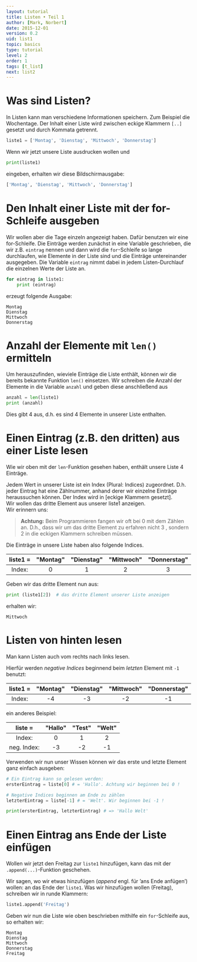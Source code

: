 ```yaml
---
layout: tutorial
title: Listen • Teil 1
author: [Mark, Norbert]
date: 2015-12-01
version: 0.2
uid: list1
topic: basics
type: tutorial
level: 2
order: 1
tags: [t_list]
next: list2
---
```


# Was sind Listen?

In Listen kann man verschiedene Informationen speichern. Zum Beispiel
die Wochentage. Der Inhalt einer Liste wird zwischen eckige Klammern `[..]`
gesetzt und durch Kommata getrennt.

```python
liste1 = ['Montag', 'Dienstag', 'Mittwoch', 'Donnerstag']  
```

Wenn wir jetzt unsere Liste ausdrucken wollen und

```python
print(liste1)
```

eingeben, erhalten wir diese Bildschirmausgabe:

```python
['Montag', 'Dienstag', 'Mittwoch', 'Donnerstag']  
```

# Den Inhalt einer Liste mit der for-Schleife ausgeben

Wir wollen aber die Tage einzeln angezeigt haben. Dafür benutzen wir
eine for-Schleife. Die Einträge werden zunächst in eine Variable
geschrieben, die wir z.B. `eintrag` nennen und dann wird die `for`-Schleife so lange durchlaufen, wie Elemente in der Liste sind und die Einträge untereinander ausgegeben. Die Variable `eintrag` nimmt dabei in jedem Listen-Durchlauf die einzelnen Werte der Liste an.

```python
for eintrag in liste1:  
	print (eintrag)  
```

erzeugt folgende Ausgabe:

```
Montag  
Dienstag  
Mittwoch  
Donnerstag  
```

# Anzahl der Elemente mit `len()` ermitteln

Um herauszufinden, wieviele Einträge die Liste enthält, können wir die
bereits bekannte Funktion `len()` einsetzen. Wir schreiben die Anzahl der
Elemente in die Variable `anzahl` und geben diese anschließend aus

```python
anzahl = len(liste1)  
print (anzahl)  
```  

Dies gibt 4 aus, d.h. es sind 4 Elemente in unserer Liste enthalten.

# Einen Eintrag (z.B. den dritten) aus einer Liste lesen

Wie wir oben mit der `len`-Funktion gesehen haben, enthält unsere Liste 4
Einträge.

Jedem Wert in unserer Liste ist ein Index (Plural: Indices) zugeordnet.
D.h. jeder Eintrag hat eine Zählnummer, anhand derer wir einzelne
Einträge heraussuchen können. Der Index wird in [eckige Klammern
gesetzt].  
Wir wollen das dritte Element aus unserer liste1 anzeigen.  
Wir erinnern uns:

> **Achtung:** Beim Programmieren fangen wir oft bei 0 mit dem Zählen an.
> D.h., dass wir um das dritte Element zu erfahren nicht 3 , sondern 2 in die eckigen Klammern schreiben müssen.

Die Einträge in unsere Liste haben also folgende Indices.

| liste1 = | "Montag" | "Dienstag" | "Mittwoch" | "Donnerstag" |
|:--------:|:--------:|:----------:|:----------:|:------------:|
| Index:   | 0        | 1          | 2          | 3            |

Geben wir das dritte Element nun aus:

```python
print (liste1[2])  # das dritte Element unserer Liste anzeigen
```

erhalten wir:

```   
Mittwoch
```  

# Listen von hinten lesen

Man kann Listen auch vom rechts nach links lesen.

Hierfür werden *negative Indices* beginnend beim *letzten* Element mit `-1` benutzt:

| liste1 = | "Montag" | "Dienstag" | "Mittwoch" | "Donnerstag" |
|:--------:|:--------:|:----------:|:----------:|:------------:|
| Index:   | -4       | -3         | -2         | -1           |

ein anderes Beispiel:

| liste =     | "Hallo" | "Test" | "Welt" |
|:-----------:|:-------:|:------:|:------:|
| Index:      | 0       | 1      | 2      |
| neg. Index: | -3      | -2     | -1     |

Verwenden wir nun unser Wissen können wir das erste und letzte Element
ganz einfach ausgeben:

```python
# Ein Eintrag kann so gelesen werden:   
ersterEintrag = liste[0] # = 'Hallo'. Achtung wir beginnen bei 0 !

# Negative Indices beginnen am Ende zu zählen  
letzterEintrag = liste[-1] # = 'Welt'. Wir beginnen bei -1 !

print(ersterEintrag, letzterEintrag) # => 'Hallo Welt'
```  

# Einen Eintrag ans Ende der Liste einfügen

Wollen wir jetzt den Freitag zur `liste1` hinzufügen, kann das mit der `.append(...)`-Funktion geschehen.  

Wir sagen, wo wir etwas hinzufügen (_append_ engl. für ’ans Ende anfügen’)
wollen: an das Ende der `liste1`. Was wir hinzufügen wollen (Freitag), schreiben
wir in runde Klammern:

```python
liste1.append('Freitag')
```

Geben wir nun die Liste wie oben beschrieben mithilfe ein `for`-Schleife aus,
so erhalten wir:

```
Montag  
Dienstag  
Mittwoch  
Donnerstag  
Freitag  
```  
